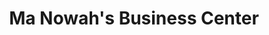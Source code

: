 ---
title: "Ma Nowah's Business Center"
url: /gbarnga/ma-nowahs-business-center/
shop: convenience
---